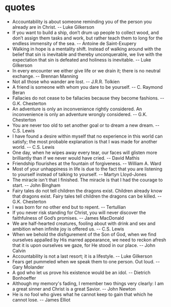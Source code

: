 # quotes

- Accountability is about someone reminding you of the person you already are in Christ. -- Luke Gilkerson  
- If you want to build a ship, don’t drum up people to collect wood, and don’t assign them tasks and work, but rather teach them to long for the endless immensity of the sea.  -- Antoine de Saint-Exupery
- Walking in hope is a mentality shift. Instead of walking around with the belief that sin is inevitable and thereby unconquerable, we live with the expectation that sin is defeated and holiness is inevitable. -- Luke Gilkerson
- In every encounter we either give life or we drain it; there is no neutral exchange. -- Brennan Manning
- Not all those who wander are lost. -- J.R.R. Tolkien
- A friend is someone with whom you dare to be yourself. -- C. Raymond Beran
- Fallacies do not cease to be fallacies because they become fashions. -- G.K. Chesterton
- An adventure is only an inconvenience rightly considered. An inconvenience is only an adventure wrongly considered. -- G.K. Chesterton
- You are never too old to set another goal or to dream a new dream. -- C.S. Lewis
- I have found a desire within myself that no experience in this world can satisfy; the most probable explanation is that I was made for another world. -- C.S. Lewis
- One day, when he wipes away every tear, our faces will glisten more brilliantly than if we never would have cried. -- David Mathis
- Friendship flourishes at the fountain of forgiveness. -- William A. Ward
- Most of your unhappiness in life is due to the fact that you are listening to yourself instead of talking to yourself. -- Martyn Lloyd-Jones
- The miracle isn't that I finished. The miracle is that I had the courage to start. -- John Bingham
- Fairy tales do not tell children the dragons exist. Children already know that dragons exist. Fairy tales tell children the dragons can be killed. -- G.K. Chesterton
- I was born for no other end but to repent. -- Tertullian
- If you never risk standing for Christ, you will never discover the faithfulness of God’s promises. -- James MacDonald
- We are half-hearted creatures, fooling about with drink and sex and ambition when infinite joy is offered us. -- C.S. Lewis
- When we behold the disfigurement of the Son of God, when we find ourselves appalled by His marred appearance, we need to reckon afresh that it is upon ourselves we gaze, for He stood in our place. -- John Calvin
- Accountability is not a last resort; it is a lifestyle. -- Luke Gilkerson
- Fears get pummeled when we speak them to one person. Out loud. -- Gary Molander
- A god who let us prove his existence would be an idol. -- Dietrich Bonhoeffer
- Although my memory's fading, I remember two things very clearly: I am a great sinner and Christ is a great Savior. -- John Newton
- He is no fool who gives what he cannot keep to gain that which he cannot lose. -- James Elliot
